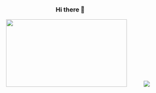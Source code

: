 

<div align="center">

### Hi there 👋


 <img height="180em" width="80%" src="https://github-readme-stats.vercel.app/api?username=hdygxsj&count_private=true&show_icons=true&theme=tokyonight"/>
 <img src="https://github-readme-stats.vercel.app/api/top-langs/?username=hdygxsj" />
 </p>

